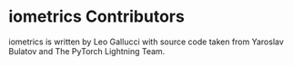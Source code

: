 # iometrics Contributors

iometrics is written by Leo Gallucci with source code taken from Yaroslav Bulatov and The PyTorch Lightning Team.
